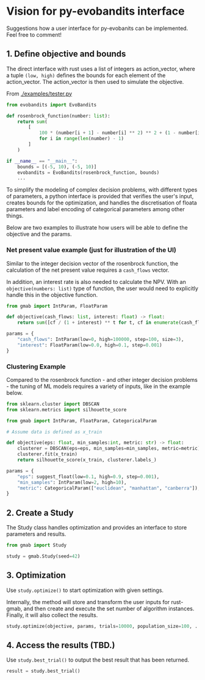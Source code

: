# Vision for py-evobandits interface
Suggestions how a user interface for py-evobanits can be implemented. Feel free to comment!

## 1. Define objective and bounds

The direct interface with rust uses a list of integers as action_vector, where a tuple `(low, high)`
defines the bounds for each element of the action_vector. The action_vector is then used to
simulate the objective.

From [./examples/tester.py](https://github.com/EvoBandits/EvoBandits/blob/add-py-bandits-readme/examples/tester.py)

```python
from evobandits import EvoBandits

def rosenbrock_function(number: list):
    return sum(
        [
            100 * (number[i + 1] - number[i] ** 2) ** 2 + (1 - number[i]) ** 2
            for i in range(len(number) - 1)
        ]
    )

if __name__ == "__main__":
    bounds = [(-5, 10), (-5, 10)]
    evobandits = EvoBandits(rosenbrock_function, bounds)
    ...
```

To simplify the modeling of complex decision problems, with different types of parameters, a
python interface is provided that verifies the user's input, creates bounds for the optimization,
and handles the discretisation of floata parameters and label encoding of categorical parameters among other things.

Below are two examples to illustrate how users will be able to define the objective and the
params.

### Net present value example (just for illustration of the UI)

Similar to the integer decision vector of the rosenbrock function, the calculation of the net present
value requires a `cash_flows` vector.

In addition, an interest rate is also needed to calculate the NPV. With an `objective(numbers: list)`
type of function, the user would need to explicitly handle this in the objective function.

```python
from gmab import IntParam, FloatParam

def objective(cash_flows: list, interest: float) -> float:
    return sum([cf / (1 + interest) ** t for t, cf in enumerate(cash_flows)])

params = {
    "cash_flows": IntParam(low=0, high=100000, step=100, size=3),
    "interest": FloatParam(low=0.0, high=0.1, step=0.001)
}
```

### Clustering Example

Compared to the rosenbrock function - and other integer decision problems - the tuning of
ML models requires a variety of inputs, like in the example below.

```python
from sklearn.cluster import DBSCAN
from sklearn.metrics import silhouette_score

from gmab import IntParam, FloatParam, CategoricalParam

# Assume data is defined as x_train

def objective(eps: float, min_samples:int, metric: str) -> float:
    clusterer = DBSCAN(eps=eps, min_samples=min_samples, metric=metric)
    clusterer.fit(x_train)
    return silhouette_score(x_train, clusterer.labels_)

params = {
    "eps": suggest_float(low=0.1, high=0.9, step=0.001),
    "min_samples": IntParam(low=2, high=10),
    "metric": CategoricalParam(["euclidean", "manhattan", "canberra"]),
}
```

## 2. Create a Study

The Study class handles optimization and provides an interface to store parameters and results.

```python
from gmab import Study

study = gmab.Study(seed=42)
```

## 3. Optimization

Use `study.optimize()` to start optimization with given settings.

Internally, the method will store and transform the user inputs for rust-gmab, and then create
and execute the set number of algorithm instances. Finally, it will also collect the results.

```python
study.optimize(objective, params, trials=10000, population_size=100, ...)
```

## 4. Access the results (TBD.)

Use `study.best_trial()` to output the best result that has been returned.

```python
result = study.best_trial()

```
